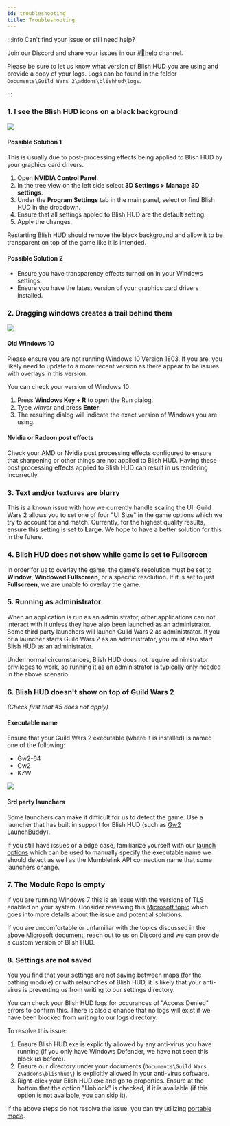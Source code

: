 ```yaml
---
id: troubleshooting
title: Troubleshooting
---
```


:::info Can't find your issue or still need help?

Join our Discord and share your issues in our [#💢help](https://discord.gg/qJdUhdG) channel.

Please be sure to let us know what version of Blish HUD you are using and provide a copy of your logs. Logs can be found in the folder `Documents\Guild Wars 2\addons\blishhud\logs`.

:::

### 1. I see the Blish HUD icons on a black background

<img src="/img/troubleshooting/nvidia-post-processing.png" />

#### **Possible Solution 1**

This is usually due to post-processing effects being applied to Blish HUD by your graphics card drivers.

1. Open **NVIDIA Control Panel**.
2. In the tree view on the left side select **3D Settings > Manage 3D settings**.
3. Under the **Program Settings** tab in the main panel, select or find Blish HUD in the dropdown.
4. Ensure that all settings appled to Blish HUD are the default setting.
5. Apply the changes.

Restarting Blish HUD should remove the black background and allow it to be transparent on top of the game like it is intended.

#### **Possible Solution 2**

- Ensure you have transparency effects turned on in your Windows settings.
- Ensure you have the latest version of your graphics card drivers installed.

### 2. Dragging windows creates a trail behind them

<img src="/img/troubleshooting/windows-1803.png" />

#### Old Windows 10

Please ensure you are not running Windows 10 Version 1803.  If you are, you likely need to update to a more recent version as there appear to be issues with overlays in this version.

You can check your version of Windows 10:
1. Press **Windows Key + R** to open the Run dialog.
2. Type *winver* and press **Enter**.
3. The resulting dialog will indicate the exact version of Windows you are using.

#### Nvidia or Radeon post effects

Check your AMD or Nvidia post processing effects configured to ensure that sharpening or other things are not applied to Blish HUD.  Having these post processing effects applied to Blish HUD can result in us rendering incorrectly.

### 3. Text and/or textures are blurry

This is a known issue with how we currently handle scaling the UI.  Guild Wars 2 allows you to set one of four "UI Size" in the game options which we try to account for and match.  Currently, for the highest quality results, ensure this setting is set to **Large**.  We hope to have a better solution for this in the future.

### 4. Blish HUD does not show while game is set to Fullscreen

In order for us to overlay the game, the game's resolution must be set to **Window**, **Windowed Fullscreen**, or a specific resolution.  If it is set to just **Fullscreen**, we are unable to overlay the game.

### 5. Running as administrator

When an application is run as an administrator, other applications can not interact with it unless they have also been launched as an administrator.  Some third party launchers will launch Guild Wars 2 as administrator.  If you or a launcher starts Guild Wars 2 as an administrator, you must also start Blish HUD as an administrator.

Under normal circumstances, Blish HUD does not require administrator privileges to work, so running it as an administrator is typically only needed in the above scenario.

### 6. Blish HUD doesn't show on top of Guild Wars 2

*(Check first that #5 does not apply)*

#### **Executable name**

Ensure that your Guild Wars 2 executable (where it is installed) is named one of the following:
 - Gw2-64
 - Gw2
 - KZW

<img src="/img/troubleshooting/executable-name.png" />

#### **3rd party launchers**

Some launchers can make it difficult for us to detect the game.  Use a launcher that has built in support for Blish HUD (such as [Gw2 LaunchBuddy](https://github.com/TheCheatsrichter/Gw2_Launchbuddy)).

If you still have issues or a edge case, familiarize yourself with our [launch options](/docs/user/launch-options) which can be used to manually specify the executable name we should detect as well as the Mumblelink API connection name that some launchers change.

### 7. The Module Repo is empty

If you are running Windows 7 this is an issue with the versions of TLS enabled on your system.  Consider reviewing this [Microsoft topic](https://support.microsoft.com/en-us/topic/update-to-enable-tls-1-1-and-tls-1-2-as-default-secure-protocols-in-winhttp-in-windows-c4bd73d2-31d7-761e-0178-11268bb10392) which goes into more details about the issue and potential solutions.

If you are uncomfortable or unfamiliar with the topics discussed in the above Microsoft document, reach out to us on Discord and we can provide a custom version of Blish HUD.

### 8. Settings are not saved

You you find that your settings are not saving between maps (for the pathing module) or with relaunches of Blish HUD, it is likely that your anti-virus is preventing us from writing to our settings directory.

You can check your Blish HUD logs for occurances of "Access Denied" errors to confirm this.  There is also a chance that no logs will exist if we have been blocked from writing to our logs directory.

To resolve this issue:
1. Ensure Blish HUD.exe is explicitly allowed by any anti-virus you have running (if you only have Windows Defender, we have not seen this block us before).
2. Ensure our directory under your documents (`Documents\Guild Wars 2\addons\blishhud\`) is explicitly allowed in your anti-virus software.
3. Right-click your Blish HUD.exe and go to properties.  Ensure at the bottom that the option "Unblock" is checked, if it is available (if this option is not available, you can skip it).

If the above steps do not resolve the issue, you can try utilizing [portable mode](portable-mode).